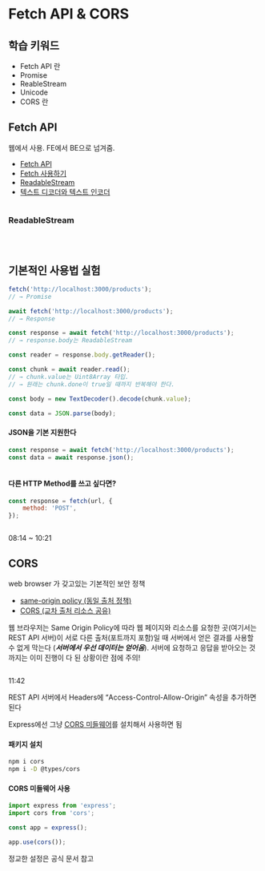 # Fetch API & CORS

## 학습 키워드

* Fetch API 란
* Promise
* ReableStream
* Unicode
* CORS 란

## Fetch API

웹에서 사용. FE에서 BE으로 넘겨줌.

* [Fetch API](https://developer.mozilla.org/ko/docs/Web/API/Fetch\_API)
* [Fetch 사용하기](https://developer.mozilla.org/ko/docs/Web/API/Fetch\_API/Using\_Fetch)
* [ReadableStream](https://developer.mozilla.org/ko/docs/Web/API/ReadableStream)
* [텍스트 디코더와 텍스트 인코더](https://ko.javascript.info/text-decoder)

<figure><img src="../.gitbook/assets/image (2).png" alt=""><figcaption></figcaption></figure>

### ReadableStream

<figure><img src="../.gitbook/assets/image (21).png" alt=""><figcaption></figcaption></figure>

<figure><img src="../.gitbook/assets/image (17).png" alt=""><figcaption></figcaption></figure>

<figure><img src="../.gitbook/assets/image (19).png" alt=""><figcaption></figcaption></figure>

## 기본적인 사용법 실험

```javascript
fetch('http://localhost:3000/products');
// → Promise

await fetch('http://localhost:3000/products');
// → Response

const response = await fetch('http://localhost:3000/products');
// → response.body는 ReadableStream

const reader = response.body.getReader();

const chunk = await reader.read();
// → chunk.value는 Uint8Array 타입.
// → 원래는 chunk.done이 true일 때까지 반복해야 한다.

const body = new TextDecoder().decode(chunk.value);

const data = JSON.parse(body);
```

#### JSON을 기본 지원한다

```javascript
const response = await fetch('http://localhost:3000/products');
const data = await response.json();
```

<figure><img src="../.gitbook/assets/image (6) (2).png" alt=""><figcaption></figcaption></figure>

#### 다른 HTTP Method를 쓰고 싶다면?

```javascript
const response = fetch(url, {
	method: 'POST',
});
```

<figure><img src="../.gitbook/assets/image (3) (2).png" alt=""><figcaption></figcaption></figure>

08:14 \~ 10:21&#x20;

## CORS

web browser 가 갖고있는 기본적인 보안 정책

* [same-origin policy (동일 출처 정책)](https://developer.mozilla.org/ko/docs/Web/Security/Same-origin\_policy)
* [CORS (교차 출처 리소스 공유)](https://developer.mozilla.org/ko/docs/Web/HTTP/CORS)

웹 브라우저는 Same Origin Policy에 따라 웹 페이지와 리소스를 요청한 곳(여기서는 REST API 서버)이 서로 다른 출처(포트까지 포함)일 때 서버에서 얻은 결과를 사용할 수 없게 막는다 (_**서버에서 우선 데이터는 얻어옴**_). 서버에 요청하고 응답을 받아오는 것까지는 이미 진행이 다 된 상황이란 점에 주의!

<figure><img src="../.gitbook/assets/image (13).png" alt=""><figcaption></figcaption></figure>

11:42

REST API 서버에서 Headers에 “Access-Control-Allow-Origin” 속성을 추가하면 된다

Express에선 그냥 [CORS 미들웨어](https://expressjs.com/en/resources/middleware/cors.html)를 설치해서 사용하면 됨



#### 패키지 설치

```bash
npm i cors
npm i -D @types/cors
```



#### CORS 미들웨어 사용

```javascript
import express from 'express';
import cors from 'cors';

const app = express();

app.use(cors());
```

정교한 설정은 공식 문서 참고
